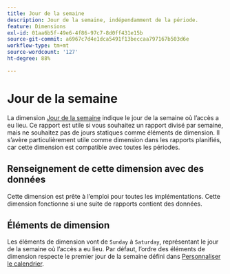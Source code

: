 ```yaml
---
title: Jour de la semaine
description: Jour de la semaine, indépendamment de la période.
feature: Dimensions
exl-id: 01aa6b5f-49e6-4f86-97c7-8d0ff431e15b
source-git-commit: a6967c7d4e1dca5491f13beccaa797167b503d6e
workflow-type: tm+mt
source-wordcount: '127'
ht-degree: 88%

---
```


# Jour de la semaine

La dimension [Jour de la semaine](overview.md) indique le jour de la semaine où l’accès a eu lieu. Ce rapport est utile si vous souhaitez un rapport divisé par semaine, mais ne souhaitez pas de jours statiques comme éléments de dimension. Il s’avère particulièrement utile comme dimension dans les rapports planifiés, car cette dimension est compatible avec toutes les périodes.

## Renseignement de cette dimension avec des données

Cette dimension est prête à l’emploi pour toutes les implémentations. Cette dimension fonctionne si une suite de rapports contient des données.

## Éléments de dimension

Les éléments de dimension vont de `Sunday` à `Saturday`, représentant le jour de la semaine où l’accès a eu lieu. Par défaut, l’ordre des éléments de dimension respecte le premier jour de la semaine défini dans [Personnaliser le calendrier](/help/admin/tools/manage-rs/edit-settings/general/custom-calendar.md).
